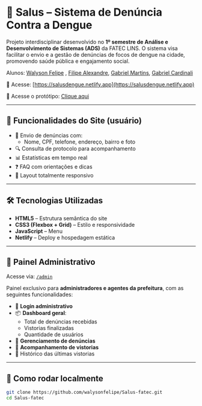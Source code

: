 # 🦟 Salus – Sistema de Denúncia Contra a Dengue

Projeto interdisciplinar desenvolvido no **1º semestre de Análise e Desenvolvimento de Sistemas (ADS)** da FATEC LINS. O sistema visa facilitar o envio e a gestão de denúncias de focos de dengue na cidade, promovendo saúde pública e engajamento social.


Alunos: [Walyson Felipe](https://github.com/walysonfelipe) , [Filipe Alexandre](https://github.com/Filipehs), [Gabriel Martins](https://github.com/orickzs), [Gabriel Cardinali](https://github.com/Grayved)

🔗 Acesse: [https://salusdengue.netlify.app](https://salusdengue.netlify.app)

🔗 Acesse o protótipo: [Clique aqui](https://www.figma.com/design/u5i8CPbZ90HTyzcEwiDLcu/Salus-FATEC?node-id=0-1&t=1wodAP8ux8v6NBlx-1)

---

## 🧩 Funcionalidades do Site (usuário)

- 📄 Envio de denúncias com:
  - Nome, CPF, telefone, endereço, bairro e foto
- 🔍 Consulta de protocolo para acompanhamento
- 📊 Estatísticas em tempo real
- ❓ FAQ com orientações e dicas
- 📱 Layout totalmente responsivo

---

## 🛠 Tecnologias Utilizadas

- **HTML5** – Estrutura semântica do site
- **CSS3 (Flexbox + Grid)** – Estilo e responsividade
- **JavaScript** – Menu
- **Netlify** – Deploy e hospedagem estática

---

## 🔐 Painel Administrativo

Acesse via: [`/admin`](https://salusfatec.netlify.app/admin)

Painel exclusivo para **administradores e agentes da prefeitura**, com as seguintes funcionalidades:

- 👤 **Login administrativo**
- 📦 **Dashboard geral**:
  - Total de denúncias recebidas
  - Vistorias finalizadas
  - Quantidade de usuários
- 📝 **Gerenciamento de denúncias**
- 👀 **Acompanhamento de vistorias**
- 🔔 Histórico das últimas vistorias

---

## 🚀 Como rodar localmente

```bash
git clone https://github.com/walysonfelipe/Salus-fatec.git
cd Salus-fatec
